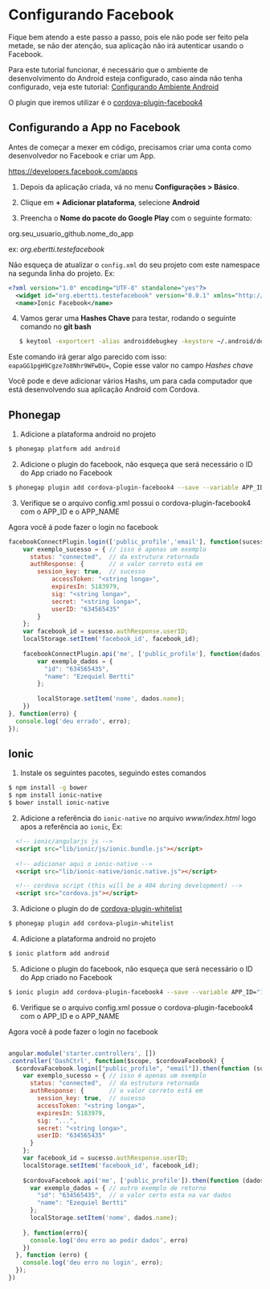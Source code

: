 # Configurando Facebook

Fique bem atendo a este passo a passo, pois ele não pode ser feito pela metade, se não der atenção, sua aplicação não
irá autenticar usando o Facebook.

Para este tutorial funcionar, é necessário que o ambiente de desenvolvimento do Android esteja configurado, caso ainda
não tenha configurado, veja este tutorial: [Configurando Ambiente Android](configurando-ambiente-android.md)

O plugin que iremos utilizar é o [cordova-plugin-facebook4](https://github.com/jeduan/cordova-plugin-facebook4)

## Configurando a App no Facebook

Antes de começar a mexer em código, precisamos criar uma conta como desenvolvedor no Facebook e criar um App.

https://developers.facebook.com/apps

1. Depois da aplicação criada, vá no menu **Configurações > Básico**.

2. Clique em **+ Adicionar plataforma**, selecione **Android**

3. Preencha o **Nome do pacote do Google Play** com o seguinte formato:
  
  org.seu_usuario_github.nome_do_app
  
  ex: *org.ebertti.testefacebook*

  Não esqueça de atualizar o `config.xml` do seu projeto com este namespace na segunda linha do projeto. Ex:
  
  ```xml
  <?xml version="1.0" encoding="UTF-8" standalone="yes"?>
    <widget id="org.ebertti.testefacebook" version="0.0.1" xmlns="http://www.w3.org/ns/widgets" xmlns:cdv="http://cordova.apache.org/ns/1.0">
    <name>Ionic Facebook</name>
  ```
   
4. Vamos gerar uma **Hashes Chave** para testar, rodando o seguinte comando no **git bash**

  ```bash
     $ keytool -exportcert -alias androiddebugkey -keystore ~/.android/debug.keystore | openssl sha1 -binary | openssl base64
  ```
  
  Este comando irá gerar algo parecido com isso: `eapaGG1pgH9Cgze7o8Nhr9WFwDU=`, Copie esse valor no campo *Hashes chave*
  
  Você pode e deve adicionar vários Hashs, um para cada computador que está desenvolvendo sua aplicação
  Android com Cordova.
  
## Phonegap

1. Adicione a plataforma android no projeto

  ```bash
  $ phonegap platform add android  
  ```

2. Adicione o plugin do facebook, não esqueça que será necessário o ID do App criado no Facebook
  
  ```bash
  $ phonegap plugin add cordova-plugin-facebook4 --save --variable APP_ID="123456789" --variable APP_NAME="myApplication"
  ```
  
3. Verifique se o arquivo config.xml possui o cordova-plugin-facebook4 com o APP_ID e o APP_NAME

Agora você á pode fazer o login no facebook

```javascript
facebookConnectPlugin.login(['public_profile','email'], function(sucesso){
    var exemplo_sucesso = { // isso é apenas um exemplo
      status: "connected",  // da estrutura retornada
      authResponse: {       // o valor correto está em
        session_key: true,  // sucesso
            accessToken: "<string longa>",
            expiresIn: 5183979,
            sig: "<string longa>",
            secret: "<string longa>",
            userID: "634565435"
        }
    };
    var facebook_id = sucesso.authResponse.userID;
    localStorage.setItem('facebook_id', facebook_id);
    
    facebookConnectPlugin.api('me', ['public_profile'], function(dados){
        var exemplo_dados = {
          "id": "634565435",
          "name": "Ezequiel Bertti"
        };
        
        localStorage.setItem('nome', dados.name);
    })
}, function(erro) {
  console.log('deu errado', erro);
});
```

## Ionic 

1. Instale os seguintes pacotes, seguindo estes comandos

  ```bash
  $ npm install -g bower
  $ npm install ionic-native
  $ bower install ionic-native
  ```
  
2. Adicione a referência do `ionic-native` no arquivo *www/index.html* logo apos a referência ao `ionic`, Ex:

  ```html
    <!-- ionic/angularjs js -->
    <script src="lib/ionic/js/ionic.bundle.js"></script>
    
    <!-- adicionar aqui o ionic-native -->
    <script src="lib/ionic-native/ionic.native.js"></script>

    <!-- cordova script (this will be a 404 during development) -->
    <script src="cordova.js"></script>

  ```

3. Adicione o plugin do de [cordova-plugin-whitelist](https://github.com/apache/cordova-plugin-whitelist)
  
  ```bash
  $ phonegap plugin add cordova-plugin-whitelist
  ```

4. Adicione a plataforma android no projeto

  ```bash
  $ ionic platform add android  
  ```

5. Adicione o plugin do facebook, não esqueça que será necessário o ID do App criado no Facebook
   
  ```bash
  $ ionic plugin add cordova-plugin-facebook4 --save --variable APP_ID="123456789" --variable APP_NAME="myApplication"
  ```

6. Verifique se o arquivo config.xml possue o cordova-plugin-facebook4 com o APP_ID e o APP_NAME

Agora você á pode fazer o login no facebook

```javascript

angular.module('starter.controllers', [])
.controller('DashCtrl', function($scope, $cordovaFacebook) {
  $cordovaFacebook.login(["public_profile", "email"]).then(function (sucesso) {
    var exemplo_sucesso = { // isso é apenas um exemplo
      status: "connected",  // da estrutura retornada
      authResponse: {       // o valor correto está em
        session_key: true,  // sucesso
        accessToken: "<string longa>",
        expiresIn: 5183979,
        sig: "...",
        secret: "<string longa>",
        userID: "634565435"
      }
    };
    var facebook_id = sucesso.authResponse.userID;
    localStorage.setItem('facebook_id', facebook_id);
  
    $cordovaFacebook.api('me', ['public_profile']).then(function (dados) {
      var exemplo_dados = { // outro exemplo de retorno
        "id": "634565435",  // o valor certo esta na var dados
        "name": "Ezequiel Bertti"
      };
      localStorage.setItem('nome', dados.name);
 
    }, function(erro){
      console.log('deu erro ao pedir dados', erro)
    })
  }, function (erro) {
    console.log('deu erro no login', erro);
  });
})

